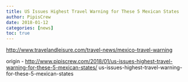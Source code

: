 ```yaml
---
title: US Issues Highest Travel Warning for These 5 Mexican States
author: PipisCrew
date: 2018-01-12
categories: [news]
toc: true
---
```


http://www.travelandleisure.com/travel-news/mexico-travel-warning

origin - http://www.pipiscrew.com/2018/01/us-issues-highest-travel-warning-for-these-5-mexican-states/ us-issues-highest-travel-warning-for-these-5-mexican-states